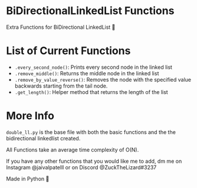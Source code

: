 # BiDirectionalLinkedList Functions


Extra Functions for BiDirectional LinkedList 🔂


# List of Current Functions 

 - `.every_second_node()`: Prints every second node in the linked list 
 - `.remove_middle()`: Returns the middle node in the linked list 
 - `.remove_by_value_reverse()`: Removes the node with the specified value backwards starting from the tail node.
 - `.get_length()`: Helper method that returns the length of the list
 

# More Info 

`double_ll.py` is the base file with both the basic functions and the the bidirectional linkedlist created.

All Functions take an average time complexity of O(N).

If you have any other functions that you would like me to add, dm me on Instagram @jaivalpatelll or on Discord @ZuckTheLizard#3237

Made in Python 🐍
